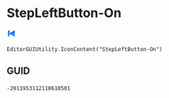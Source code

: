 # StepLeftButton-On
![](/img/StepLeftButton-On.png)

``` CSharp
EditorGUIUtility.IconContent("StepLeftButton-On")
```
## GUID
```
-2011953112110610501
```
